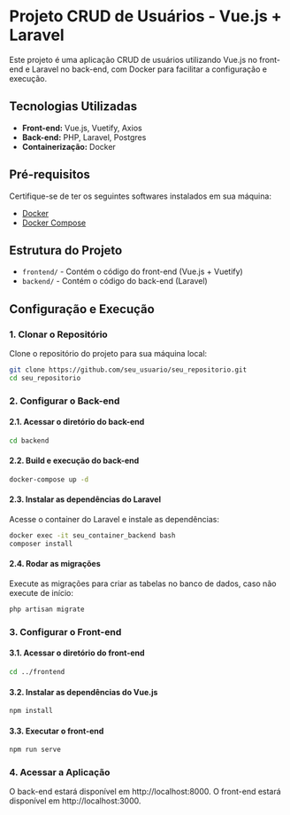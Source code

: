 # Projeto CRUD de Usuários - Vue.js + Laravel

Este projeto é uma aplicação CRUD de usuários utilizando Vue.js no front-end e Laravel no back-end, com Docker para facilitar a configuração e execução.

## Tecnologias Utilizadas

- **Front-end:** Vue.js, Vuetify, Axios
- **Back-end:** PHP, Laravel, Postgres
- **Containerização:** Docker

## Pré-requisitos

Certifique-se de ter os seguintes softwares instalados em sua máquina:

- [Docker](https://www.docker.com/get-started)
- [Docker Compose](https://docs.docker.com/compose/)

## Estrutura do Projeto

- `frontend/` - Contém o código do front-end (Vue.js + Vuetify)
- `backend/` - Contém o código do back-end (Laravel)

## Configuração e Execução

### 1. Clonar o Repositório

Clone o repositório do projeto para sua máquina local:

```bash
git clone https://github.com/seu_usuario/seu_repositorio.git
cd seu_repositorio
```

### 2. Configurar o Back-end
#### 2.1. Acessar o diretório do back-end

```bash
cd backend
```

#### 2.2. Build e execução do back-end

```bash
docker-compose up -d
```

#### 2.3. Instalar as dependências do Laravel
Acesse o container do Laravel e instale as dependências:

```bash
docker exec -it seu_container_backend bash
composer install
```

#### 2.4. Rodar as migrações
Execute as migrações para criar as tabelas no banco de dados, caso não execute de início:

```bash
php artisan migrate
```

### 3. Configurar o Front-end
#### 3.1. Acessar o diretório do front-end

```bash
cd ../frontend
```

#### 3.2. Instalar as dependências do Vue.js

```bash
npm install
```

#### 3.3. Executar o front-end

```bash
npm run serve
```

### 4. Acessar a Aplicação
O back-end estará disponível em http://localhost:8000.
O front-end estará disponível em http://localhost:3000.
